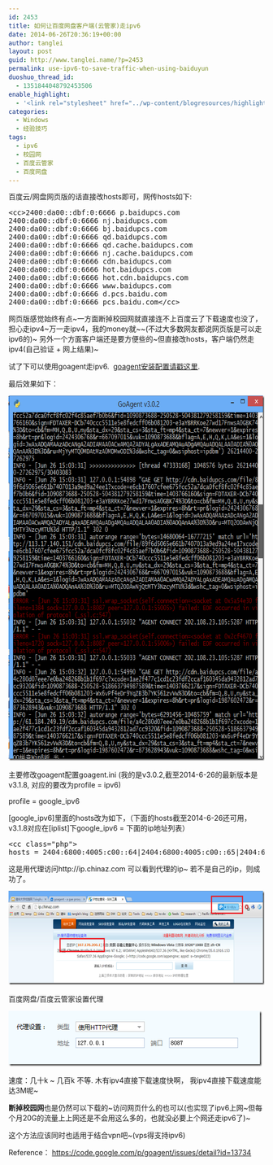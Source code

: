 ```yaml
---
id: 2453
title: 如何让百度网盘客户端(云管家)走ipv6
date: 2014-06-26T20:36:19+00:00
author: tanglei
layout: post
guid: http://www.tanglei.name/?p=2453
permalink: use-ipv6-to-save-traffic-when-using-baiduyun
duoshuo_thread_id:
  - 1351844048792453506
enable_highlight:
  - '<link rel="stylesheet" href="../wp-content/blogresources/highlightconfig/highlight.default.min.css"><script src="../wp-content/blogresources/highlightconfig/jquery-2.1.4.min.js"></script><script src="../wp-content/blogresources/highlightconfig/enable_highlight.js"></script>'
categories:
  - Windows
  - 经验技巧
tags:
  - ipv6
  - 校园网
  - 百度云管家
  - 百度网盘
---
```

百度云/网盘网页版的话直接改hosts即可，网传hosts如下:

<pre>&lt;cc>2400:da00::dbf:0:6666 p.baidupcs.com 
2400:da00::dbf:0:6666 nj.baidupcs.com 
2400:da00::dbf:0:6666 bj.baidupcs.com 
2400:da00::dbf:0:6666 qd.baidupcs.com 
2400:da00::dbf:0:6666 qd.cache.baidupcs.com 
2400:da00::dbf:0:6666 nj.cache.baidupcs.com 
2400:da00::dbf:0:6666 cdn.baidupcs.com 
2400:da00::dbf:0:6666 hot.baidupcs.com 
2400:da00::dbf:0:6666 hot.cdn.baidupcs.com 
2400:da00::dbf:0:6666 www.baidupcs.com 
2400:da00::dbf:0:6666 d.pcs.baidu.com 
2400:da00::dbf:0:6666 pcs.baidu.com&lt;/cc></pre>

网页版感觉始终有点~一方面断掉校园网就直接连不上百度云了下载速度也没了，担心走ipv4~万一走ipv4，我的money就~~(不过大多数网友都说网页版是可以走ipv6的)~ 另外一个方面客户端还是要方便些的~但直接改hosts，客户端仍然走ipv4(自己验证 + 网上结果)~

试了下可以使用goagent走ipv6.  [goagent安装配置请戳这里](https://code.google.com/p/goagent/wiki/InstallGuide).

最后效果如下：

[<img style="background-image: none; padding-top: 0px; padding-left: 0px; display: inline; padding-right: 0px; border: 0px;" title="Image" src="/wp-content/uploads/2014/06/Image_thumb.png" alt="Image" width="669" height="718" border="0" />](/wp-content/uploads/2014/06/Image.png)

主要修改goagent配置goagent.ini (我的是v3.0.2,截至2014-6-26的最新版本是v3.1.8, 对应的要改为profile = ipv6)

profile = google_ipv6

[google\_ipv6]里面的hosts改为如下，（下面的hosts截至2014-6-26还可用，v3.1.8对应在[iplist]下google\_ipv6 = 下面的ip地址列表）

<pre>&lt;cc class="php">
hosts = 2404:6800:4005:c00::64|2404:6800:4005:c00::65|2404:6800:4005:c00::5e|2404:6800:4005:c00::67|2404:6800:4005:c00::2f|2607:f8b0:4007:801::1012|2607:f8b0:4007:804::1013|2607:f8b0:4007:801::1011|2607:f8b0:4005:800::1013|2607:f8b0:4005:802::1010|2607:f8b0:400a:804::1002|2607:f8b0:4009:805::1011|2607:f8b0:4009:806::1012|2607:f8b0:4009:802::1014|2607:f8b0:4009:802::1004|2607:f8b0:400f:800::1010|2607:f8b0:4000:801::1010|2607:f8b0:4001:c00::67|2607:f8b0:4000:808::1014|2607:f8b0:400b:806::1011|2607:f8b0:4002:c06::67|2607:f8b0:4000:802::1011|2404:6800:4005:805::1018|2607:f8b0:4008:801::1012|2607:f8b0:4000:802::100e|2404:6800:4005:800::1003|2404:6800:4008:c02::68|2404:6800:4005:c00::11|2404:6800:4005:806::1010|2404:6800:4008:c03::6a|2607:f8b0:4002:c07::6a|2404:6800:4005:800::1011|2607:f8b0:400d:c04::67|2607:f8b0:4000:802::1014|2404:6800:4005:c00::65|2404:6800:4005:804::1011|2607:f8b0:400c:c03::64|2404:6800:4005:c00::64|2404:6800:4005:c00::5e|2607:f8b0:400c:c03::67|2607:f8b0:4006:806::1007|2404:6800:4005:c00::c7|2404:6800:4005:c00::67|2404:6800:4005:c00::2f|2607:f8b0:400c:c03::68|2607:f8b0:4006:806::1014|2607:f8b0:400c:c03::66|2607:f8b0:400c:c03::6a|2607:f8b0:4006:803::1013|2404:6800:4004:807::1014|2607:f8b0:400a:800::1012|2607:f8b0:400a:800::1001|2a00:1450:4009:804::1013|2607:f8b0:400a:801::1011|2a00:1450:4007:80a::1014|2001:4860:400b:c01::63|2a00:1450:4007:80a::1004|2a00:1450:400c:c06::65|2a00:1450:4007:809::1010|2a00:1450:4007:808::1011|2a00:1450:400c:c06::93|2a00:1450:400b:c02::63|2a00:1450:4001:c02::93|2a00:1450:4001:c02::67|2a00:1450:4001:c02::69|2a00:1450:400a:805::1013|2a00:1450:4013:c01::8b|2a00:1450:4001:807::1010|2a00:1450:4001:802::1011|2a00:1450:4013:c00::69|2a00:1450:4001:c02::64|2a00:1450:4001:809::1013|2a00:1450:4008:c01::69|2a00:1450:4005:808::1010|2a00:1450:4013:c00::66|2a00:1450:4001:80c::1013|2a00:1450:4001:801::1005|2a00:1450:4005:808::1006|2a00:1450:4001:80e::1014|2a00:1450:4001:80a::1010|2a00:1450:4005:809::1013|2a00:1450:4005:809::1012|2a00:1450:4002:804::1004|2a00:1450:4016:803::1012|2a00:1450:4006:801::1010|2a00:1450:4005:800::1012|2a00:1450:4016:803::1011|2a00:1450:4016:800::1000|2a00:1450:4002:804::1010|2a00:1450:4002:805::1006|2a00:1450:4016:800::1011|2a00:1450:4005:800::100e|2a00:1450:4003:803::1010|2a00:1450:4016:800::1010|2a00:1450:4002:805::1011|2a00:1450:400d:805::1012|2a00:1450:400d:805::1006|2404:6800:4003:c00::67|2a00:1450:400d:803::1010|2404:6800:4003:c00::6a|2404:6800:4003:808::1010|2404:6800:4003:807::1012|2800:3f0:4004:800::1012|2404:6800:4003:802::1013|2a00:1450:400f:803::1014|2404:6800:4003:c00::69|2a00:1450:4010:c03::67|2a00:1450:4010:c03::8b|2800:3f0:4002:802::1014|2a00:1450:4010:c03::69|2a00:1450:4010:c03::68|2a00:1450:4010:c04::93|2a00:1450:4010:c04::64|2a00:1450:4010:c03::93|2404:6800:4006:806::1010|2404:6800:4006:806::1002|2404:6800:4006:805::1011|2404:6800:4006:805::1013|2404:6800:4006:804::1013|2404:6800:4006:803::1010|2404:6800:4009:801::1014|2c0f:fb50:4002:800::1013|2c0f:fb50:4002:801::1011&lt;/cc></pre>

这是用代理访问http://ip.chinaz.com 可以看到代理的ip~ 若不是自己的ip，则成功了。

[<img style="background-image: none; padding-top: 0px; padding-left: 0px; display: inline; padding-right: 0px; border: 0px;" title="Image(1)" src="/wp-content/uploads/2014/06/Image1_thumb.png" alt="Image(1)" width="644" height="185" border="0" />](/wp-content/uploads/2014/06/Image1.png)

百度网盘/百度云管家设置代理
  
[<img style="background-image: none; padding-top: 0px; padding-left: 0px; display: inline; padding-right: 0px; border: 0px;" title="Image(2)" src="/wp-content/uploads/2014/06/Image2_thumb.png" alt="Image(2)" width="499" height="109" border="0" />](/wp-content/uploads/2014/06/Image2.png)

速度：几十k ~ 几百k 不等. 木有ipv4直接下载速度快啊， 我ipv4直接下载速度能达3M呢~

**断掉校园网**也是仍然可以下载的~访问网页什么的也可以(也实现了ipv6上网~但每个月20G的流量上上网还是不会用这么多的，也就没必要上个网还走ipv6了)~

这个方法应该同时也适用于结合vpn吧~(vps得支持ipv6)

Reference： <a href="https://code.google.com/p/goagent/issues/detail?id=13734" target="_blank">https://code.google.com/p/goagent/issues/detail?id=13734</a>
